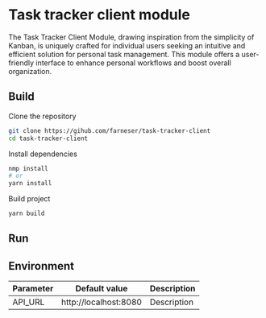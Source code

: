 # Task tracker client module

The Task Tracker Client Module, drawing inspiration from the simplicity of Kanban, is uniquely crafted for
individual users seeking an intuitive and efficient solution for personal task management. This module offers a
user-friendly interface to enhance personal workflows and boost overall organization.

## Build

Clone the repository

```bash
git clone https://gihub.com/farneser/task-tracker-client
cd task-tracker-client
```

Install dependencies

```bash
nmp install
# or
yarn install
```

Build project

```bash
yarn build
```

## Run

## Environment

| Parameter | Default value         | Description |
|-----------|-----------------------|-------------|
| API_URL   | http://localhost:8080 | Description |
